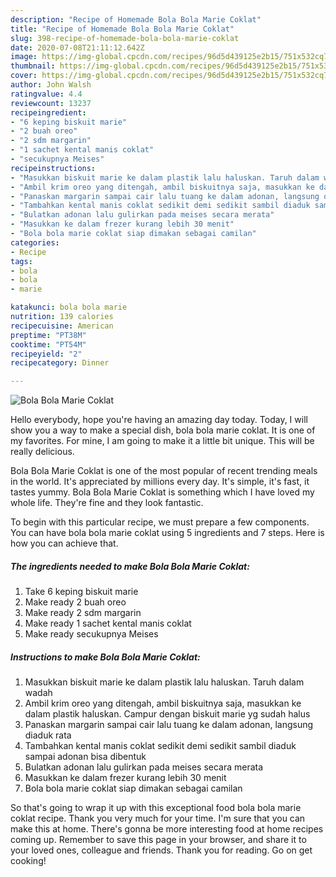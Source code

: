 ```yaml
---
description: "Recipe of Homemade Bola Bola Marie Coklat"
title: "Recipe of Homemade Bola Bola Marie Coklat"
slug: 398-recipe-of-homemade-bola-bola-marie-coklat
date: 2020-07-08T21:11:12.642Z
image: https://img-global.cpcdn.com/recipes/96d5d439125e2b15/751x532cq70/bola-bola-marie-coklat-foto-resep-utama.jpg
thumbnail: https://img-global.cpcdn.com/recipes/96d5d439125e2b15/751x532cq70/bola-bola-marie-coklat-foto-resep-utama.jpg
cover: https://img-global.cpcdn.com/recipes/96d5d439125e2b15/751x532cq70/bola-bola-marie-coklat-foto-resep-utama.jpg
author: John Walsh
ratingvalue: 4.4
reviewcount: 13237
recipeingredient:
- "6 keping biskuit marie"
- "2 buah oreo"
- "2 sdm margarin"
- "1 sachet kental manis coklat"
- "secukupnya Meises"
recipeinstructions:
- "Masukkan biskuit marie ke dalam plastik lalu haluskan. Taruh dalam wadah"
- "Ambil krim oreo yang ditengah, ambil biskuitnya saja, masukkan ke dalam plastik haluskan. Campur dengan biskuit marie yg sudah halus"
- "Panaskan margarin sampai cair lalu tuang ke dalam adonan, langsung diaduk rata"
- "Tambahkan kental manis coklat sedikit demi sedikit sambil diaduk sampai adonan bisa dibentuk"
- "Bulatkan adonan lalu gulirkan pada meises secara merata"
- "Masukkan ke dalam frezer kurang lebih 30 menit"
- "Bola bola marie coklat siap dimakan sebagai camilan"
categories:
- Recipe
tags:
- bola
- bola
- marie

katakunci: bola bola marie 
nutrition: 139 calories
recipecuisine: American
preptime: "PT38M"
cooktime: "PT54M"
recipeyield: "2"
recipecategory: Dinner

---
```



![Bola Bola Marie Coklat](https://img-global.cpcdn.com/recipes/96d5d439125e2b15/751x532cq70/bola-bola-marie-coklat-foto-resep-utama.jpg)

Hello everybody, hope you're having an amazing day today. Today, I will show you a way to make a special dish, bola bola marie coklat. It is one of my favorites. For mine, I am going to make it a little bit unique. This will be really delicious.

Bola Bola Marie Coklat is one of the most popular of recent trending meals in the world. It's appreciated by millions every day. It's simple, it's fast, it tastes yummy. Bola Bola Marie Coklat is something which I have loved my whole life. They're fine and they look fantastic.




To begin with this particular recipe, we must prepare a few components. You can have bola bola marie coklat using 5 ingredients and 7 steps. Here is how you can achieve that.

<!--inarticleads1-->

##### The ingredients needed to make Bola Bola Marie Coklat:

1. Take 6 keping biskuit marie
1. Make ready 2 buah oreo
1. Make ready 2 sdm margarin
1. Make ready 1 sachet kental manis coklat
1. Make ready secukupnya Meises




<!--inarticleads2-->

##### Instructions to make Bola Bola Marie Coklat:

1. Masukkan biskuit marie ke dalam plastik lalu haluskan. Taruh dalam wadah
1. Ambil krim oreo yang ditengah, ambil biskuitnya saja, masukkan ke dalam plastik haluskan. Campur dengan biskuit marie yg sudah halus
1. Panaskan margarin sampai cair lalu tuang ke dalam adonan, langsung diaduk rata
1. Tambahkan kental manis coklat sedikit demi sedikit sambil diaduk sampai adonan bisa dibentuk
1. Bulatkan adonan lalu gulirkan pada meises secara merata
1. Masukkan ke dalam frezer kurang lebih 30 menit
1. Bola bola marie coklat siap dimakan sebagai camilan




So that's going to wrap it up with this exceptional food bola bola marie coklat recipe. Thank you very much for your time. I'm sure that you can make this at home. There's gonna be more interesting food at home recipes coming up. Remember to save this page in your browser, and share it to your loved ones, colleague and friends. Thank you for reading. Go on get cooking!
